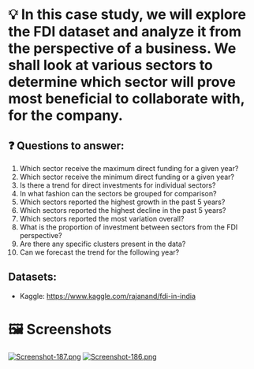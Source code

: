 # 💡 In this case study, we will explore the FDI dataset and analyze it from the perspective of a business. We shall look at various sectors to determine which sector will prove most beneficial to collaborate with, for the company. 

## ❓ Questions to answer: 
1. Which sector receive the maximum direct funding for a given year?
2. Which sector receive the minimum direct funding or a given year?
3. Is there a trend for direct investments for individual sectors?
4. In what fashion can the sectors be grouped for comparison?
5. Which sectors reported the highest growth in the past 5 years?
6. Which sectors reported the highest decline in the past 5 years?
7. Which sectors reported the most variation overall?
8. What is the proportion of investment between sectors from the FDI perspective?
9. Are there any specific clusters present in the data?
10. Can we forecast the trend for the following year?

## Datasets:
- Kaggle: https://www.kaggle.com/rajanand/fdi-in-india

# 🖼 Screenshots

[![Screenshot-187.png](https://i.postimg.cc/W4gqhf9z/Screenshot-187.png)](https://postimg.cc/676pPzxx)
[![Screenshot-186.png](https://i.postimg.cc/hvyfkFGy/Screenshot-186.png)](https://postimg.cc/N2XsXzmm)
